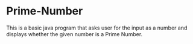 # Prime-Number
This is a basic java program that asks user for the input as a number and displays whether the given number is a Prime Number.  
